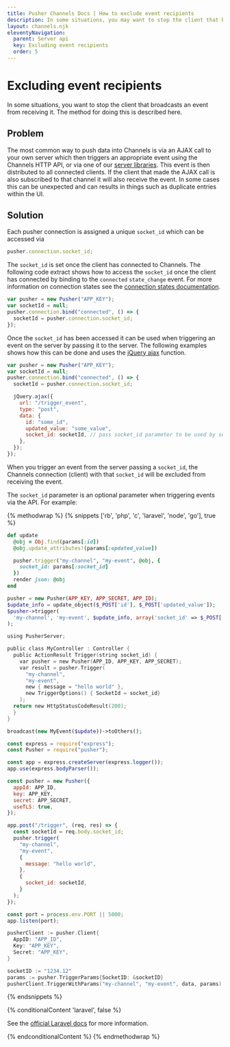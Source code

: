 ```yaml
---
title: Pusher Channels Docs | How to exclude event recipients
description: In some situations, you may want to stop the client that broadcasts a realtime event from receiving it. Check out our docs to find out how.
layout: channels.njk
eleventyNavigation:
  parent: Server api
  key: Excluding event recipients
  order: 5
---
```


# Excluding event recipients

In some situations, you want to stop the client that broadcasts an event from receiving it. The method for doing this is described here.

## Problem

The most common way to push data into Channels is via an AJAX call to your own server which then triggers an appropriate event using the Channels HTTP API, or via one of our [server libraries](/docs/channels/channels_libraries/libraries). This event is then distributed to all connected clients. If the client that made the AJAX call is also subscribed to that channel it will also receive the event. In some cases this can be unexpected and can results in things such as duplicate entries within the UI.

## Solution

Each pusher connection is assigned a unique `socket_id` which can be accessed via

```js
pusher.connection.socket_id;
```

The `socket_id` is set once the client has connected to Channels. The following code extract shows how to access the `socket_id` once the client has connected by binding to the `connected` `state_change` event. For more information on connection states see the [connection states documentation](/docs/channels/using_channels/connection#connection-states).

```js
var pusher = new Pusher("APP_KEY");
var socketId = null;
pusher.connection.bind("connected", () => {
  socketId = pusher.connection.socket_id;
});
```

Once the `socket_id` has been accessed it can be used when triggering an event on the server by passing it to the server. The following examples shows how this can be done and uses the [jQuery ajax](http://api.jquery.com/jQuery.ajax/) function.

```js
var pusher = new Pusher("APP_KEY");
var socketId = null;
pusher.connection.bind("connected", () => {
  socketId = pusher.connection.socket_id;

  jQuery.ajax({
    url: "/trigger_event",
    type: "post",
    data: {
      id: "some_id",
      updated_value: "some_value",
      socket_id: socketId, // pass socket_id parameter to be used by server
    },
  });
});
```

When you trigger an event from the server passing a `socket_id`, the Channels connection (client) with that `socket_id` will be excluded from receiving the event.

The `socket_id` parameter is an optional parameter when triggering events via the API. For example:

{% methodwrap %}
{% snippets ['rb', 'php', 'c', 'laravel', 'node', 'go'], true %}

```rb
def update
  @obj = Obj.find(params[:id])
  @obj.update_attributes!(params[:updated_value])

  pusher.trigger("my-channel", "my-event", @obj, {
    socket_id: params[:socket_id]
  })
  render json: @obj
end
```

```php
pusher = new Pusher(APP_KEY, APP_SECRET, APP_ID);
$update_info = update_object($_POST['id'], $_POST['updated_value']);
$pusher->trigger(
  'my-channel', 'my-event', $update_info, array('socket_id' => $_POST['socket_id'])
);
```

```c
using PusherServer;

public class MyController : Controller {
  public ActionResult Trigger(string socket_id) {
    var pusher = new Pusher(APP_ID, APP_KEY, APP_SECRET);
    var result = pusher.Trigger(
      "my-channel",
      "my-event",
      new { message = "hello world" },
      new TriggerOptions() { SocketId = socket_id}
    );
  return new HttpStatusCodeResult(200);
  }
}
```

```php
broadcast(new MyEvent($update))->toOthers();
```

```js
const express = require("express");
const Pusher = require("pusher");

const app = express.createServer(express.logger());
app.use(express.bodyParser());

const pusher = new Pusher({
  appId: APP_ID,
  key: APP_KEY,
  secret: APP_SECRET,
  useTLS: true,
});

app.post("/trigger", (req, res) => {
  const socketId = req.body.socket_id;
  pusher.trigger(
    "my-channel",
    "my-event",
    {
      message: "hello world",
    },
    {
      socket_id: socketId,
    }
  );
});

const port = process.env.PORT || 5000;
app.listen(port);
```

```go
pusherClient := pusher.Client{
  AppID: "APP_ID",
  Key: "APP_KEY",
  Secret: "APP_KEY",
}

socketID := "1234.12"
params := pusher.TriggerParams{SocketID: &socketID}
pusherClient.TriggerWithParams("my-channel", "my-event", data, params)
```

{% endsnippets %}

{% conditionalContent 'laravel', false %}

See the [official Laravel docs](https://laravel.com/docs/master/broadcasting#broadcasting-events) for more information.

{% endconditionalContent %}
{% endmethodwrap %}
